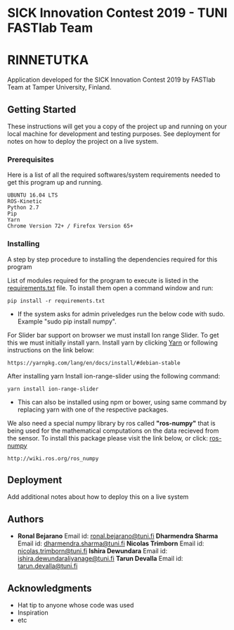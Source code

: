 # SICK Innovation Contest 2019 - TUNI FASTlab Team
# RINNETUTKA

Application developed for the SICK Innovation Contest 2019 by FASTlab Team at Tamper University, Finland.

## Getting Started

These instructions will get you a copy of the project up and running on your local machine for development and testing purposes. See deployment for notes on how to deploy the project on a live system.

### Prerequisites

Here is a list of all the required softwares/system requirements needed to get this program up and running.

```
UBUNTU 16.04 LTS
ROS-Kinetic
Python 2.7
Pip
Yarn
Chrome Version 72+ / Firefox Version 65+
```

### Installing

A step by step procedure to installing the dependencies required for this program

List of modules required for the program to execute is listed in the [requirements.txt](https://github.com/teddy1496/SICK-Innovation-Contest-2019-TUNI-FASTlab-Team/blob/master/Server/requirements.txt) file. 
To install them open a command window and run:
```
pip install -r requirements.txt
```
* If the system asks for admin priveledges run the below code with sudo. Example "sudo pip install numpy".

For Slider bar support on browser we must install Ion range Slider.
To get this we must initially install yarn. Install yarn by clicking [Yarn](https://yarnpkg.com/lang/en/docs/install/#debian-stable) or following instructions on the link below:

```https://yarnpkg.com/lang/en/docs/install/#debian-stable
https://yarnpkg.com/lang/en/docs/install/#debian-stable
```
After installing yarn Install ion-range-slider using the following command:

```
yarn install ion-range-slider
```
* This can also be installed using npm or bower, using same command by replacing yarn with one of the respective packages.

We also need a special numpy library by ros called **"ros-numpy"** that is being used for the mathematical computations on 
the data recieved from the sensor. To install this package please visit the link below, or click: [ros-numpy](http://wiki.ros.org/ros_numpy)
```
http://wiki.ros.org/ros_numpy
```


## Deployment

Add additional notes about how to deploy this on a live system


 

## Authors

* **Ronal Bejarano** Email id: ronal.bejarano@tuni.fi 
  **Dharmendra Sharma** Email id: dharmendra.sharma@tuni.fi
  **Nicolas Trimborn** Email id: nicolas.trimborn@tuni.fi
  **Ishira Dewundara** Email id: ishira.dewundaraliyanage@tuni.fi
  **Tarun Devalla** Email id: tarun.devalla@tuni.fi

## Acknowledgments

* Hat tip to anyone whose code was used
* Inspiration
* etc
